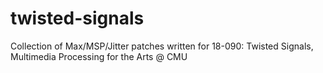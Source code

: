 # twisted-signals
Collection of Max/MSP/Jitter patches written for 18-090: Twisted Signals, Multimedia Processing for the Arts @ CMU
